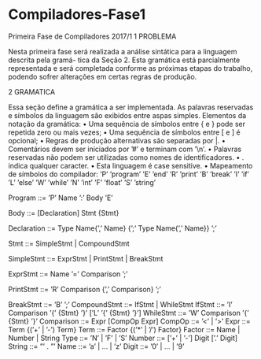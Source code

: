 # Compiladores-Fase1
Primeira Fase de Compiladores 2017/1
1 PROBLEMA

Nesta primeira fase será realizada a análise sintática para a linguagem descrita pela gramá-
tica da Seção 2. Esta gramática está parcialmente representada e será completada conforme
as próximas etapas do trabalho, podendo sofrer alterações em certas regras de produção.

2 GRAMATICA

Essa seção define a gramática a ser implementada. As palavras reservadas e símbolos da
linguagem são exibidos entre aspas simples. Elementos da notação da gramática:
• Uma sequência de símbolos entre { e } pode ser repetida zero ou mais vezes;
• Uma sequência de símbolos entre [ e ] é opcional;
• Regras de produção alternativas são separadas por |.
• Comentários devem ser iniciados por ’#’ e terminam com ’\n’.
• Palavras reservadas não podem ser utilizadas como nomes de identificadores.
• . indica qualquer caracter.
• Esta linguagem é case sensitive.
• Mapeamento de símbolos do compilador:
’P’ ’program’
’E’ ’end’
’R’ ’print’
’B’ ’break’
’I’ ’if’
’L’ ’else’
’W’ ’while’
’N’ ’int’
’F’ ’float’
’S’ ’string’

Program ::= ’P’ Name ’:’ Body ’E’

Body ::= [Declaration] Stmt {Stmt}

Declaration ::= Type Name{’,’ Name} {’;’ Type Name{’,’ Name}} ’;’

Stmt ::= SimpleStmt | CompoundStmt

SimpleStmt ::= ExprStmt | PrintStmt | BreakStmt

ExprStmt ::= Name ’=’ Comparison ’;’

PrintStmt ::= ’R’ Comparison {’,’ Comparison} ’;’

BreakStmt ::= ’B’ ’;’
CompoundStmt ::= IfStmt | WhileStmt
IfStmt ::= ’I’ Comparison ’{’ {Stmt} ’}’ [’L’ ’{’ {Stmt} ’}’]
WhileStmt ::= ’W’ Comparison ’{’ {Stmt} ’}’
Comparison ::= Expr [CompOp Expr]
CompOp ::= ’<’ | ’>’
Expr ::= Term {(’+’ | ’-’) Term}
Term ::= Factor {(’*’ | ’/’) Factor}
Factor ::= Name | Number | String
Type ::= ’N’ | ’F’ | ’S’
Number ::= [’+’ | ’-’] Digit [’.’ Digit]
String ::= ”’ . ”’
Name ::= ’a’ | ... | ’z’
Digit ::= ’0’ | ... | ’9’
